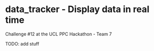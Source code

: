 # data_tracker - Display data in real time

Challenge \#12 at the UCL PPC Hackathon - Team 7

TODO: add stuff
